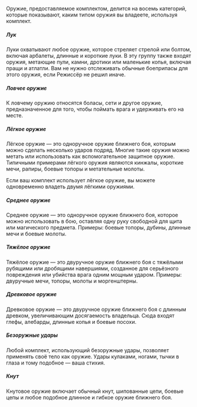 
Оружие, предоставляемое комплектом, делится на восемь категорий, которые показывают, каким типом оружия вы владеете, используя комплект.

##### Лук

Луки охватывают любое оружие, которое стреляет стрелой или болтом, включая арбалеты, длинные и короткие луки. В эту группу также входят оружия, метающие пули, камни, дротики или маленькие копья, включая пращи и атлатли. Вам не нужно отслеживать обычные боеприпасы для этого оружия, если Режиссёр не решил иначе.

##### Ловчее оружие

К ловчему оружию относятся боласы, сети и другое оружие, предназначенное для того, чтобы поймать врага и удерживать его на месте.

##### Лёгкое оружие

Лёгкое оружие — это одноручное оружие ближнего боя, которым можно сделать несколько ударов подряд. Многие такие оружия можно метать или использовать как вспомогательное защитное оружие. Типичными примерами лёгкого оружия являются кинжалы, короткие мечи, рапиры, боевые топоры и метательные молоты.

Если ваш комплект использует лёгкое оружие, вы можете одновременно владеть двумя лёгкими оружиями.

##### Среднее оружие

Среднее оружие — это одноручное оружие ближнего боя, которое можно использовать в бою, оставляя одну руку свободной для щита или магического предмета. Примеры: боевые топоры, дубины, длинные мечи и боевые молоты.

##### Тяжёлое оружие

Тяжёлое оружие — это двуручное оружие ближнего боя с тяжёлыми рубящими или дробящими навершиями, созданное для серьёзного повреждения или убийства врага одним мощным ударом. Примеры: двуручные мечи, топоры, молоты и моргенштерны.

##### Древковое оружие

Древковое оружие — это двуручное оружие ближнего боя с длинным древком, увеличивающим досягаемость владельца. Сюда входят глефы, алебарды, длинные копья и боевые посохи.

##### Безоружные удары

Любой комплект, использующий безоружные удары, позволяет применять своё тело как оружие. Удары кулаками, ногами, тычки в глаза и тому подобное — ваша стихия.

##### Кнут

Кнутовое оружие включает обычный кнут, шипованные цепи, боевые цепы и любое подобное длинное и гибкое оружие ближнего боя.
